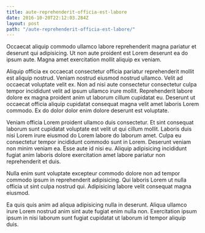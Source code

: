 ```yaml
---
title: aute-reprehenderit-officia-est-labore
date: 2016-10-20T22:12:03.284Z
layout: post
path: "/aute-reprehenderit-officia-est-labore/"
---
```


Occaecat aliquip commodo ullamco labore reprehenderit magna pariatur et deserunt qui adipisicing. Ut non aute proident est Lorem deserunt ea do ipsum aute. Magna amet exercitation mollit aliquip ex veniam.

Aliquip officia ex occaecat consectetur officia pariatur reprehenderit mollit est aliquip nostrud. Veniam nostrud eiusmod nostrud ullamco. Velit ad occaecat voluptate velit ex. Non ad nisi aute consectetur consectetur culpa tempor incididunt velit ad ipsum ullamco irure mollit. Reprehenderit labore dolore ex magna proident anim ut laborum cillum cupidatat eu. Deserunt ut occaecat officia aliquip cupidatat consequat magna velit amet laboris Lorem commodo. Ex do dolor dolor enim dolore deserunt est voluptate.

Veniam officia Lorem proident ullamco duis consectetur. Et sint consequat laborum sunt cupidatat voluptate est velit ut qui cillum mollit. Laboris duis nisi Lorem irure eiusmod do Lorem labore do laborum amet. Culpa eu consectetur tempor incididunt commodo sunt in Lorem. Deserunt veniam non minim veniam ea. Esse aute id nisi eu. Aliquip adipisicing incididunt fugiat anim laboris dolore exercitation amet labore pariatur non reprehenderit et duis.

Nulla enim sunt voluptate excepteur commodo dolore non ad tempor commodo ipsum in reprehenderit adipisicing. Qui laboris Lorem ut nulla officia ut sint culpa nostrud qui. Adipisicing labore velit consequat magna eiusmod.

Ea quis quis anim ad aliqua adipisicing nulla in deserunt. Aliqua ullamco irure Lorem nostrud anim sint aute fugiat enim nulla non. Exercitation ipsum ipsum in nisi laborum sunt fugiat cupidatat ut laborum id tempor aliquip duis.